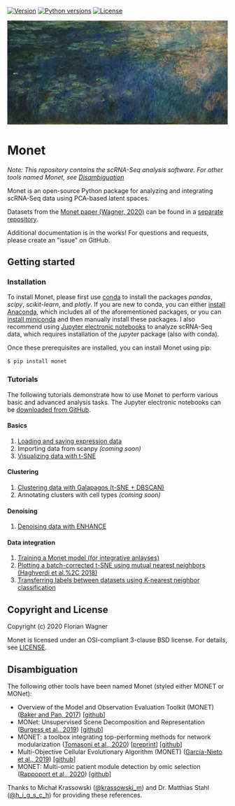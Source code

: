 [![Version][version-shield]][version-url]
[![Python versions][python-shield]][python-url]
[![License][license-shield]][license-url]

![Logo][logo]

# Monet

*Note: This repository contains the scRNA-Seq analysis software. For other tools named Monet, see [Disambiguation](#disambiguation)*

Monet is an open-source Python package for analyzing and integrating scRNA-Seq data using PCA-based latent spaces.

Datasets from the [Monet paper (Wagner, 2020)](https://www.biorxiv.org/content/10.1101/2020.06.08.140673v2) can be found in a [separate repository](https://github.com/flo-compbio/monet-paper).

Additional documentation is in the works! For questions and requests, please create an "issue" on GitHub.

## Getting started

### Installation

To install Monet, please first use [conda](https://docs.conda.io/en/latest/) to install the packages *pandas*, *scipy*, *scikit-learn*, and *plotly*. If you are new to conda, you can either [install Anaconda](https://docs.anaconda.com/anaconda/install/), which includes all of the aforementioned packages, or you can [install miniconda](https://docs.conda.io/en/latest/miniconda.html) and then manually install these packages. I also recommend using [Jupyter electronic notebooks](https://jupyter.org/) to analyze scRNA-Seq data, which requires installation of the *jupyter* package (also with conda).

Once these prerequisites are installed, you can install Monet using pip:

```sh
$ pip install monet
```

### Tutorials

The following tutorials demonstrate how to use Monet to perform various basic and advanced analysis tasks. The Jupyter electronic notebooks can be [downloaded from GitHub](https://github.com/flo-compbio/monet-tutorials).

#### Basics
1. [Loading and saving expression data](https://nbviewer.jupyter.org/github/flo-compbio/monet-tutorials/blob/master/010%20-%20Loading%20and%20saving%20expression%20data.ipynb)
2. Importing data from scanpy *(coming soon)*
3. [Visualizing data with t-SNE](https://nbviewer.jupyter.org/github/flo-compbio/monet-tutorials/blob/master/030%20-%20Visualizing%20data%20with%20t-SNE.ipynb)

#### Clustering
1. [Clustering data with Galapagos (t-SNE + DBSCAN)](https://nbviewer.jupyter.org/urls/dl.dropbox.com/s/purjoir090b911e/040%20-%20Clustering%20data%20with%20Galapagos%20%28t-SNE%20plus%20DBSCAN%29.ipynb)
2. Annotating clusters with cell types *(coming soon)*

#### Denoising
1. [Denoising data with ENHANCE](https://nbviewer.jupyter.org/github/flo-compbio/monet-tutorials/blob/master/060%20-%20Denoising%20data%20with%20ENHANCE.ipynb)

#### Data integration
1. [Training a Monet model (for integrative anlayses)](https://nbviewer.jupyter.org/github/flo-compbio/monet-tutorials/blob/master/070%20-%20Train%20a%20Monet%20model%20%28for%20integrative%20analyses%29.ipynb)
2. [Plotting a batch-corrected t-SNE using mutual nearest neighbors (Haghverdi et al.%2C 2018)](https://nbviewer.jupyter.org/github/flo-compbio/monet-tutorials/blob/master/080%20-%20Plot%20a%20batch-corrected%20t-SNE%20using%20mutual%20nearest%20neighbors%20%28Haghverdi%20et%20al.%2C%202018%29.ipynb)
3. [Transferring labels between datasets using K-nearest neighbor classification](https://nbviewer.jupyter.org/github/flo-compbio/monet-tutorials/blob/master/090%20-%20Label%20transfer%20using%20K-nearest%20neighbor%20classification.ipynb)


## Copyright and License

Copyright (c) 2020 Florian Wagner

Monet is licensed under an OSI-compliant 3-clause BSD license. For details, see [LICENSE](LICENSE).

## Disambiguation

The following other tools have been named Monet (styled either MONET or MONet):

* Overview of the Model and Observation Evaluation Toolkit (MONET) ([Baker and Pan, 2017](https://www.mdpi.com/2073-4433/8/11/210)) \[[github](https://github.com/noaa-oar-arl/MONET)\]
* MONet: Unsupervised Scene Decomposition and Representation ([Burgess et al., 2019](https://arxiv.org/abs/1901.11390)) \[[github](https://github.com/baudm/MONet-pytorch)\]
* MONET: a toolbox integrating top-performing methods for network modularization ([Tomasoni et al., 2020](https://academic.oup.com/bioinformatics/advance-article/doi/10.1093/bioinformatics/btaa236/5818484)) \[[preprint](https://www.biorxiv.org/content/10.1101/611418v4)\] \[[github](https://github.com/BergmannLab/MONET)\]
* Multi-Objective Cellular Evolutionary Algorithm (MONET) ([García-Nieto et al., 2019](https://www.sciencedirect.com/science/article/abs/pii/S1476927118305097)) \[[github](https://github.com/KhaosResearch/monet)\]
* MONET: Multi-omic patient module detection by omic selection ([Rappoport et al., 2020](https://www.biorxiv.org/content/10.1101/2020.02.21.960062v1)) \[[github](https://github.com/Shamir-Lab/MONET)\]

Thanks to Michał Krassowski ([@krassowski\_m](https://twitter.com/krassowski_m)) and Dr. Matthias Stahl ([@h\_i\_g\_s\_c\_h](https://twitter.com/h_i_g_s_c_h)) for providing these references.

<!-- MARKDOWN LINKS & IMAGES -->
<!-- https://www.markdownguide.org/basic-syntax/#reference-style-links -->
[version-shield]: https://img.shields.io/pypi/v/monet.svg
[version-url]: https://pypi.python.org/pypi/monet
[python-shield]: https://img.shields.io/pypi/pyversions/monet.svg
[python-url]: https://pypi.python.org/pypi/monet
[license-shield]: https://img.shields.io/pypi/l/monet.svg
[license-url]: https://github.com/flo-compbio/monet/blob/master/LICENSE
[logo]: images/monet_logo_25perc.jpg
